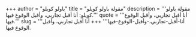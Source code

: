 +++
author = "باولو كويلو"
title = "مقولة باولو كويلو"
description = '''مقولة باولو كويلو: أنا أقبل تجاربي، وأقبل الوقوع فيها.'''
quote = '''أنا أقبل تجاربي، وأقبل الوقوع فيها.'''
slug = '''أنا-أقبل-تجاربي،-وأقبل-الوقوع-فيها'''
+++
أنا أقبل تجاربي، وأقبل الوقوع فيها.
